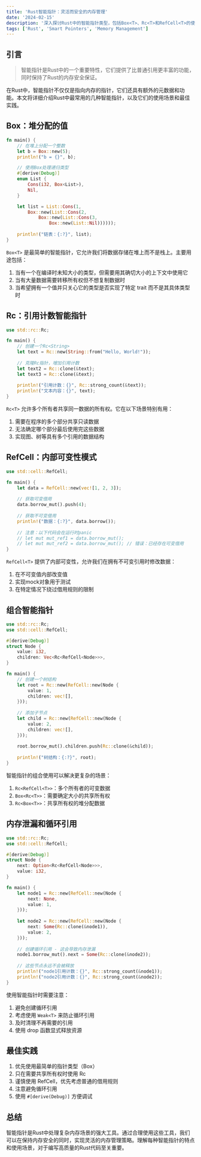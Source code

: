 ```yaml
---
title: 'Rust智能指针：灵活而安全的内存管理'
date: '2024-02-15'
description: '深入探讨Rust中的智能指针类型，包括Box<T>、Rc<T>和RefCell<T>的使用场景和最佳实践。'
tags: ['Rust', 'Smart Pointers', 'Memory Management']
---
```


## 引言

> 智能指针是Rust中的一个重要特性，它们提供了比普通引用更丰富的功能，同时保持了Rust的内存安全保证。

在Rust中，智能指针不仅仅是指向内存的指针，它们还具有额外的元数据和功能。本文将详细介绍Rust中最常用的几种智能指针，以及它们的使用场景和最佳实践。

## Box<T>：堆分配的值

```rust showLineNumbers
fn main() {
    // 在堆上分配一个整数
    let b = Box::new(5);
    println!("b = {}", b);

    // 使用Box处理递归类型
    #[derive(Debug)]
    enum List {
        Cons(i32, Box<List>),
        Nil,
    }

    let list = List::Cons(1,
        Box::new(List::Cons(2,
            Box::new(List::Cons(3,
                Box::new(List::Nil))))));
    
    println!("链表：{:?}", list);
}
```

`Box<T>` 是最简单的智能指针，它允许我们将数据存储在堆上而不是栈上。主要用途包括：

1. 当有一个在编译时未知大小的类型，但需要用其确切大小的上下文中使用它
2. 当有大量数据需要转移所有权但不想复制数据时
3. 当希望拥有一个值并只关心它的类型是否实现了特定 trait 而不是其具体类型时

## Rc<T>：引用计数智能指针

```rust showLineNumbers
use std::rc::Rc;

fn main() {
    // 创建一个Rc<String>
    let text = Rc::new(String::from("Hello, World!"));
    
    // 克隆Rc指针，增加引用计数
    let text2 = Rc::clone(&text);
    let text3 = Rc::clone(&text);
    
    println!("引用计数：{}", Rc::strong_count(&text));
    println!("文本内容：{}", text);
}
```

`Rc<T>` 允许多个所有者共享同一数据的所有权。它在以下场景特别有用：

1. 需要在程序的多个部分共享只读数据
2. 无法确定哪个部分最后使用完这些数据
3. 实现图、树等具有多个引用的数据结构

## RefCell<T>：内部可变性模式

```rust showLineNumbers
use std::cell::RefCell;

fn main() {
    let data = RefCell::new(vec![1, 2, 3]);
    
    // 获取可变借用
    data.borrow_mut().push(4);
    
    // 获取不可变借用
    println!("数据：{:?}", data.borrow());
    
    // 注意：以下代码会在运行时panic
    // let mut mut_ref1 = data.borrow_mut();
    // let mut mut_ref2 = data.borrow_mut(); // 错误：已经存在可变借用
}
```

`RefCell<T>` 提供了内部可变性，允许我们在拥有不可变引用时修改数据：

1. 在不可变值内部改变值
2. 实现mock对象用于测试
3. 在特定情况下绕过借用规则的限制

## 组合智能指针

```rust showLineNumbers
use std::rc::Rc;
use std::cell::RefCell;

#[derive(Debug)]
struct Node {
    value: i32,
    children: Vec<Rc<RefCell<Node>>>,
}

fn main() {
    // 创建一个树结构
    let root = Rc::new(RefCell::new(Node {
        value: 1,
        children: vec![],
    }));
    
    // 添加子节点
    let child = Rc::new(RefCell::new(Node {
        value: 2,
        children: vec![],
    }));
    
    root.borrow_mut().children.push(Rc::clone(&child));
    
    println!("树结构：{:?}", root);
}
```

智能指针的组合使用可以解决更复杂的场景：

1. `Rc<RefCell<T>>`：多个所有者的可变数据
2. `Box<Rc<T>>`：需要确定大小的共享所有权
3. `Rc<Box<T>>`：共享所有权的堆分配数据

## 内存泄漏和循环引用

```rust showLineNumbers
use std::rc::Rc;
use std::cell::RefCell;

#[derive(Debug)]
struct Node {
    next: Option<Rc<RefCell<Node>>>,
    value: i32,
}

fn main() {
    let node1 = Rc::new(RefCell::new(Node {
        next: None,
        value: 1,
    }));
    
    let node2 = Rc::new(RefCell::new(Node {
        next: Some(Rc::clone(&node1)),
        value: 2,
    }));
    
    // 创建循环引用 - 这会导致内存泄漏
    node1.borrow_mut().next = Some(Rc::clone(&node2));
    
    // 这些节点永远不会被释放
    println!("node1引用计数：{}", Rc::strong_count(&node1));
    println!("node2引用计数：{}", Rc::strong_count(&node2));
}
```

使用智能指针时需要注意：

1. 避免创建循环引用
2. 考虑使用 `Weak<T>` 来防止循环引用
3. 及时清理不再需要的引用
4. 使用 drop 函数显式释放资源

## 最佳实践

1. 优先使用最简单的指针类型（Box<T>）
2. 只在需要共享所有权时使用 Rc<T>
3. 谨慎使用 RefCell<T>，优先考虑普通的借用规则
4. 注意避免循环引用
5. 使用 `#[derive(Debug)]` 方便调试

## 总结

智能指针是Rust中处理复杂内存场景的强大工具。通过合理使用这些工具，我们可以在保持内存安全的同时，实现灵活的内存管理策略。理解每种智能指针的特点和使用场景，对于编写高质量的Rust代码至关重要。